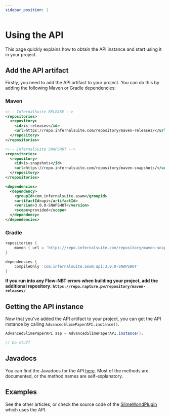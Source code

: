 ```yaml
---
sidebar_position: 1
---
```


# Using the API
This page quickly explains how to obtain the API instance and start using it in your project.

## Add the API artifact

Firstly, you need to add the API artifact to your project. You can do this by adding the following Maven or Gradle dependencies:

### Maven
```xml
<!-- InfernalSuite RELEASE -->
<repositories>
  <repository>
    <id>is-releases</id>
    <url>https://repo.infernalsuite.com/repository/maven-releases/</url>
  </repository>
</repositories>

<!-- InfernalSuite SNAPSHOT -->
<repositories>
  <repository>
    <id>is-snapshots</id>
    <url>https://repo.infernalsuite.com/repository/maven-snapshots/</url>
  </repository>
</repositories>
```

```xml
<dependencies>
  <dependency>
    <groupId>com.infernalsuite.aswm</groupId>
    <artifactId>api</artifactId>
    <version>3.0.0-SNAPSHOT</version>
    <scope>provided</scope>
  </dependency>
</dependencies>
```

### Gradle
```groovy
repositories {
    maven { url = 'https://repo.infernalsuite.com/repository/maven-snapshots/' }
}

dependencies {
    compileOnly 'com.infernalsuite.aswm:api:3.0.0-SNAPSHOT'
}
```

**If you run into any Flow-NBT errors when building your project, add the additional repository: `https://repo.rapture.pw/repository/maven-releases/`**

## Getting the API instance
Now that you've added the API artifact to your project, you can get the API instance by calling `AdvancedSlimePaperAPI.instance()`.

```java
AdvancedSlimePaperAPI asp = AdvancedSlimePaperAPI.instance();

// Do stuff
```

## Javadocs
You can find the Javadocs for the API [here](https://docs.infernalsuite.com/).
Most of the methods are documented, or the method names are self-explanatory.

## Examples
See the other articles, or check the source code of the [SlimeWorldPlugin](https://github.com/InfernalSuite/AdvancedSlimePaper/tree/main/plugin) which uses the API.
